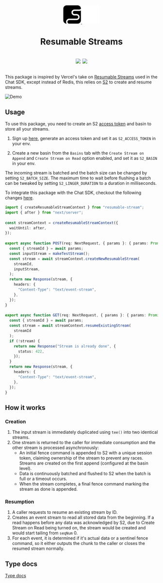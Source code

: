 <div align="center">
  <p>
    <!-- Light mode logo -->
    <a href="https://s2.dev#gh-light-mode-only">
      <img src="./assets/s2-black.png" height="60">
    </a>
    <!-- Dark mode logo -->
    <a href="https://s2.dev#gh-dark-mode-only">
      <img src="./assets/s2-white.png" height="60">
    </a>
  </p>

  <h1>Resumable Streams<hi>

  <p>    
    <!-- Discord (chat) -->
    <a href="https://discord.gg/vTCs7kMkAf"><img src="https://img.shields.io/discord/1209937852528599092?logo=discord" /></a>
    <!-- LICENSE -->
    <a href="./LICENSE"><img src="https://img.shields.io/github/license/s2-streamstore/resumable-stream" /></a>
  </p>
</div>

This package is inspired by Vercel's take on [Resumable Streams](https://github.com/vercel/resumable-stream) used in the Chat SDK, except instead of Redis, this relies on [S2](http://s2.dev/) to create and resume streams.


![Demo](./assets/demo.gif)

## Usage

To use this package, you need to create an S2 [access token](https://s2.dev/docs/access-control) and basin to store all your streams.

1. Sign up [here](https://s2.dev/dashboard), generate an access token and set it as `S2_ACCESS_TOKEN` in your env.

2. Create a new basin from the `Basins` tab with the `Create Stream on Append` and `Create Stream on Read` option enabled, and set it as `S2_BASIN` in your env.

The incoming stream is batched and the batch size can be changed by setting `S2_BATCH_SIZE`. The maximum time to wait before flushing a batch can be tweaked by setting `S2_LINGER_DURATION` to a duration in milliseconds.

To integrate this package with the Chat SDK, checkout the following changes [here](app/(chat)/api/chat/[id]/stream/route.ts).

```ts
import { createResumableStreamContext } from "resumable-stream";
import { after } from "next/server";

const streamContext = createResumableStreamContext({
  waitUntil: after,  
});

export async function POST(req: NextRequest, { params }: { params: Promise<{ streamId: string }> }) {
  const { streamId } = await params;
  const inputStream = makeTestStream();
  const stream = await streamContext.createNewResumableStream(
    streamId,
    inputStream,
  );
  return new Response(stream, {
    headers: {
      "Content-Type": "text/event-stream",
    },
  });
}

export async function GET(req: NextRequest, { params }: { params: Promise<{ streamId: string }> }) {
  const { streamId } = await params;  
  const stream = await streamContext.resumeExistingStream(
    streamId    
  );
  if (!stream) {
    return new Response("Stream is already done", {
      status: 422,
    });
  }
  return new Response(stream, {
    headers: {
      "Content-Type": "text/event-stream",
    },
  });
}
```

## How it works

### Creation
1. The input stream is immediately duplicated using `tee()` into two identical streams.
2. One stream is returned to the caller for immediate consumption and the other stream is processed asynchronously:
   - An initial fence command is appended to S2 with a unique session token, claiming ownership of the stream to prevent any races. Streams are created on the first append (configured at the basin level).
   - Data is continuously batched and flushed to S2 when the batch is full or a timeout occurs.
   - When the stream completes, a final fence command marking the stream as done is appended.

### Resumption
1. A caller requests to resume an existing stream by ID.
2. Creates an event stream to read all stored data from the beginning. If a read happens before any data was acknowledged by S2, due to Create Stream on Read being turned on, the stream would be created and would start tailing from `seqNum` 0.
3. For each event, it is determined if it's actual data or a sentinel fence command, so it either outputs the chunk to the caller or closes the resumed stream normally.

## Type docs

[Type docs](./docs/)
